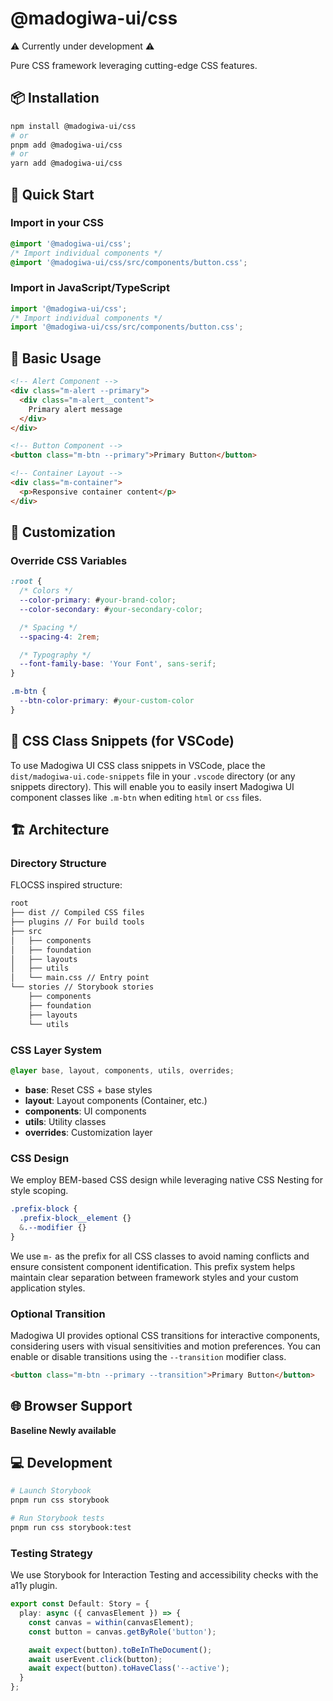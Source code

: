 # @madogiwa-ui/css

⚠️ Currently under development ⚠️

Pure CSS framework leveraging cutting-edge CSS features.

## 📦 Installation

```bash
npm install @madogiwa-ui/css
# or
pnpm add @madogiwa-ui/css
# or
yarn add @madogiwa-ui/css
```

## 🚀 Quick Start

### Import in your CSS

```css
@import '@madogiwa-ui/css';
/* Import individual components */
@import '@madogiwa-ui/css/src/components/button.css';
```

### Import in JavaScript/TypeScript

```javascript
import '@madogiwa-ui/css';
/* Import individual components */
import '@madogiwa-ui/css/src/components/button.css';
```

## 🎨 Basic Usage

```html
<!-- Alert Component -->
<div class="m-alert --primary">
  <div class="m-alert__content">
    Primary alert message
  </div>
</div>

<!-- Button Component -->
<button class="m-btn --primary">Primary Button</button>

<!-- Container Layout -->
<div class="m-container">
  <p>Responsive container content</p>
</div>
```

## 🔧 Customization

### Override CSS Variables

```css
:root {
  /* Colors */
  --color-primary: #your-brand-color;
  --color-secondary: #your-secondary-color;

  /* Spacing */
  --spacing-4: 2rem;

  /* Typography */
  --font-family-base: 'Your Font', sans-serif;
}

.m-btn {
  --btn-color-primary: #your-custom-color
}
```

## 🔖 CSS Class Snippets (for VSCode)

To use Madogiwa UI CSS class snippets in VSCode, place the `dist/madogiwa-ui.code-snippets` file in your `.vscode` directory (or any snippets directory). This will enable you to easily insert Madogiwa UI component classes like `.m-btn` when editing `html` or `css` files.

## 🏗️ Architecture

### Directory Structure

FLOCSS inspired structure:

```sh
root
├── dist // Compiled CSS files
├── plugins // For build tools
├── src
│   ├── components
│   ├── foundation
│   ├── layouts
│   ├── utils
│   └── main.css // Entry point
└── stories // Storybook stories
    ├── components
    ├── foundation
    ├── layouts
    └── utils
```

### CSS Layer System

```css
@layer base, layout, components, utils, overrides;
```

- **base**: Reset CSS + base styles
- **layout**: Layout components (Container, etc.)
- **components**: UI components
- **utils**: Utility classes
- **overrides**: Customization layer

### CSS Design

We employ BEM-based CSS design while leveraging native CSS Nesting for style scoping.

```css
.prefix-block {
  .prefix-block__element {}
  &.--modifier {}
}
```

We use `m-` as the prefix for all CSS classes to avoid naming conflicts and ensure consistent component identification.
This prefix system helps maintain clear separation between framework styles and your custom application styles.

### Optional Transition

Madogiwa UI provides optional CSS transitions for interactive components, considering users with visual sensitivities and motion preferences. You can enable or disable transitions using the `--transition` modifier class.

```html
<button class="m-btn --primary --transition">Primary Button</button>
```

## 🌐 Browser Support

**Baseline Newly available**

## 💻 Development

```sh
# Launch Storybook
pnpm run css storybook

# Run Storybook tests
pnpm run css storybook:test
```

### Testing Strategy

We use Storybook for Interaction Testing and accessibility checks with the a11y plugin.

```typescript
export const Default: Story = {
  play: async ({ canvasElement }) => {
    const canvas = within(canvasElement);
    const button = canvas.getByRole('button');

    await expect(button).toBeInTheDocument();
    await userEvent.click(button);
    await expect(button).toHaveClass('--active');
  }
};
```
